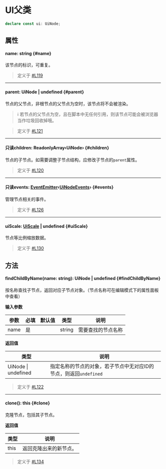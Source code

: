 <script setup>
import '/style.css'
</script>
# UI父类
```typescript
declare const ui: UiNode;
```

## 属性

#### <font id="API" />name<font id="Type">: string</font>   {#name}
该节点的标识，可重复。

> 定义于 [#L119](https://github.com/box3lab/arena_dts/blob/main/ClientAPI.d.ts#L119)

---


#### <font id="API" />parent<font id="Type">: UiNode | undefined</font> {#parent}
节点的父节点，非根节点的父节点为空时，该节点将不会被渲染。
>   ℹ️  若节点的父节点为空，且在脚本中无任何引用，则该节点可能会被浏览器当作垃圾回收掉哦。

> 定义于 [#L121](https://github.com/box3lab/arena_dts/blob/main/ClientAPI.d.ts#L121)

---


#### <font id="API" /><font id="ReadOnly">只读</font>children<font id="Type">: ReadonlyArray‹UiNode›</font> {#children}

节点的子节点。如需要调整子节点结构，应修改子节点的`parent`属性。

> 定义于 [#L120](https://github.com/box3lab/arena_dts/blob/main/ClientAPI.d.ts#L120)

---


#### <font id="API" /><font id="ReadOnly">只读</font>events<font id="Type">: [EventEmitter](/GameUI/UiEvent)‹[UiNodeEvents](/GameUI/UiRenderable#事件)›</font> {#events}
管理节点相关的事件。

> 定义于 [#L126](https://github.com/box3lab/arena_dts/blob/main/ClientAPI.d.ts#L126)

---


#### <font id="API" />uiScale<font id="Type">: [UiScale](/GameUI/maths/UiScale) | undefined</font> {#uiScale}
节点等比例缩放数据。

> 定义于 [#L130](https://github.com/box3lab/arena_dts/blob/main/ClientAPI.d.ts#L130)


## 方法

#### <font id="API" />findChildByName(<font id="Type">name: string</font>)<font id="Type">: UiNode | undefined</font> {#findChildByName}
按名称查找子节点，返回对应子节点对象。（节点名称可在编辑模式下的属性面板中查看）

**输入参数**

| **参数** | **必填** | **默认值** | **类型** | **说明** |
| --- | --- | --- | --- | --- |
| name | 是 | | string | 需要查找的节点名称 |

**返回值**

| **类型** | **说明** |
| --- | --- |
| UiNode &#124; undefined | 指定名称的节点的对象，若子节点中无对应ID的节点，则返回`undefined` |

> 定义于 [#L122](https://github.com/box3lab/arena_dts/blob/main/ClientAPI.d.ts#L122)


---


#### <font id="API" />clone()<font id="Type">: this</font> {#clone}
克隆节点，包括其子节点。

**返回值**

| **类型** | **说明** |
| --- | --- |
| this | 返回克隆出来的新节点。 |

> 定义于 [#L134](https://github.com/box3lab/arena_dts/blob/main/ClientAPI.d.ts#L134)


